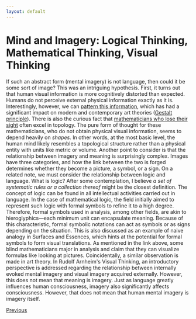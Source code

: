 ```yaml
---
layout: default
---
```


# Mind and Imagery: Logical Thinking, Mathematical Thinking, Visual Thinking
If such an abstract form (mental imagery) is not language, then could it be some sort of image? This was an intriguing hypothesis. First, it turns out that human visual information is more cognitively distorted than expected. Humans do not perceive external physical information exactly as it is. Interestingly, however, we can [pattern this information](https://graybox.co/knowledge/blog/gestalt-principles-applied-to-design), which has had a significant impact on modern and contemporary art theories ([Gestalt principle](https://www.jstor.org/stable/1576669)). There is also the curious fact that [mathematicians who lose their sight](https://www.ams.org/notices/200210/comm-morin.pdf) often excel in topology. The pure form of thought for these mathematicians, who do not obtain physical visual information, seems to depend heavily on *shapes.* In other words, at the most basic level, the human mind likely resembles a topological structure rather than a physical entity with units like metric or volume.
Another point to consider is that the relationship between imagery and meaning is surprisingly complex. Images have three categories, and how the link between the two is forged determines whether they become a picture, a symbol, or a sign. On a related note, we must consider the relationship between logic and language. What is logic? After some contemplation, I believe *a set of systematic rules or a collection thereof* might be the closest definition. The concept of logic can be found in all intellectual activities carried out in language. In the case of mathematical logic, the field initially aimed to represent such logic with formal symbols to refine it to a high degree. Therefore, formal symbols used in analysis, among other fields, are akin to hieroglyphics—each minimum unit can encapsulate meaning. Because of this characteristic, formal symbolic notations can act as symbols or as signs depending on the situation. This is also discussed as an example of naive analogy in Surfaces and Essences, which hints at the potential for formal symbols to form visual translations. As mentioned in the link above, some blind mathematicians major in analysis and claim that they can visualize formulas like looking at pictures.
Coincidentally, a similar observation is made in art theory. In Rudolf Arnheim's Visual Thinking, an introductory perspective is addressed regarding the relationship between internally evoked mental imagery and visual imagery acquired externally. However, this does not mean that meaning is imagery. Just as language greatly influences human consciousness, imagery also significantly affects consciousness. However, that does not mean that human mental imagery is imagery itself.

<div class="pagination">
  <a href="{{ 'P/mind/mind_content.html' | relative_url }}" class="prev-button">Previous</a>
</div>
